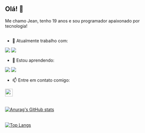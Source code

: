 ## Olá! 👋

Me chamo Jean, tenho 19 anos e sou programador apaixonado por tecnologia!
<br>
<br>
- 🔭 Atualmente trabalho com:
<img src= "https://img.shields.io/badge/HTML5-E34F26?style=for-the-badge&logo=html5&logoColor=white">
<img src= "https://img.shields.io/badge/CSS3-1572B6?style=for-the-badge&logo=css3&logoColor=white"> 
<br>

- 🌱 Estou aprendendo:
<img src="https://img.shields.io/badge/JavaScript-F7DF1E?style=for-the-badge&logo=javascript&logoColor=black">
<img src="https://img.shields.io/badge/React-20232A?style=for-the-badge&logo=react&logoColor=61DAFB">
<br>

- 📫 Entre em contato comigo:

<a href="https://www.instagram.com/jeanholandaa/"> <img src="https://cdn-icons-png.flaticon.com/128/1384/1384031.png" height= 25px>
<br>
<br>
<br>
![Anurag's GitHub stats](https://github-readme-stats.vercel.app/api?username=JeanHolanda&show_icons=true&theme=transparent)
<br>
<br>
<br>
[![Top Langs](https://github-readme-stats.vercel.app/api/top-langs/?username=JeanHolanda&layout=donut)](https://github.com/anuraghazra/github-readme-stats)

